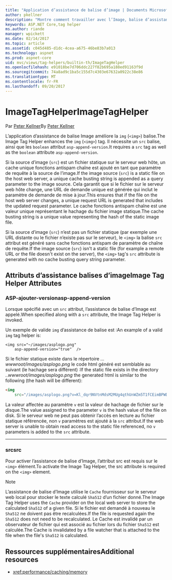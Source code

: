 ```yaml
---
title: "Application d’assistance de balise d’image | Documents Microsoft"
author: pkellner
description: "Montre comment travailler avec l’Image, balise d’assistance"
keywords: ASP.NET Core,tag helper
ms.author: riande
manager: wpickett
ms.date: 02/14/2017
ms.topic: article
ms.assetid: c045d485-d1dc-4cea-a675-46be83b7a013
ms.technology: aspnet
ms.prod: aspnet-core
uid: mvc/views/tag-helpers/builtin-th/ImageTagHelper
ms.openlocfilehash: e91018be7d706ddc227f82b695a188ed91163f9d
ms.sourcegitcommit: 74a8ad9c1ba5c155d7c4303e67632a0922c38e86
ms.translationtype: MT
ms.contentlocale: fr-FR
ms.lasthandoff: 09/20/2017
---
```

# <a name="imagetaghelper"></a><span data-ttu-id="52071-104">ImageTagHelper</span><span class="sxs-lookup"><span data-stu-id="52071-104">ImageTagHelper</span></span>

<span data-ttu-id="52071-105">Par [Peter Kellner](http://peterkellner.net)</span><span class="sxs-lookup"><span data-stu-id="52071-105">By [Peter Kellner](http://peterkellner.net)</span></span> 

<span data-ttu-id="52071-106">L’application d’assistance de balise Image améliore la `img` (`<img>`) balise.</span><span class="sxs-lookup"><span data-stu-id="52071-106">The Image Tag Helper enhances the `img` (`<img>`) tag.</span></span> <span data-ttu-id="52071-107">Il nécessite un `src` balise, ainsi que les `boolean` attribut `asp-append-version`.</span><span class="sxs-lookup"><span data-stu-id="52071-107">It requires a `src` tag as well as the `boolean` attribute `asp-append-version`.</span></span>

<span data-ttu-id="52071-108">Si la source d’image (`src`) est un fichier statique sur le serveur web hôte, un cache unique fonctions antispam chaîne est ajouté en tant que paramètre de requête à la source de l’image.</span><span class="sxs-lookup"><span data-stu-id="52071-108">If the image source (`src`) is a static file on the host web server, a unique cache busting string is appended as a query parameter to the image source.</span></span> <span data-ttu-id="52071-109">Cela garantit que si le fichier sur le serveur web hôte change, une URL de demande unique est générée qui inclut le paramètre de demande de mise à jour.</span><span class="sxs-lookup"><span data-stu-id="52071-109">This ensures that if the file on the host web server changes, a unique request URL is generated that includes the updated request parameter.</span></span> <span data-ttu-id="52071-110">Le cache fonctions antispam chaîne est une valeur unique représentant le hachage du fichier image statique.</span><span class="sxs-lookup"><span data-stu-id="52071-110">The cache busting string is a unique value representing the hash of the static image file.</span></span>

<span data-ttu-id="52071-111">Si la source d’image (`src`) n’est pas un fichier statique (par exemple une URL distante ou le fichier n’existe pas sur le serveur), le `<img>` la balise `src` attribut est généré sans cache fonctions antispam de paramètre de chaîne de requête.</span><span class="sxs-lookup"><span data-stu-id="52071-111">If the image source (`src`) isn't a static file (for example a remote URL or the file doesn't exist on the server), the `<img>` tag's `src` attribute is generated with no cache busting query string parameter.</span></span>

## <a name="image-tag-helper-attributes"></a><span data-ttu-id="52071-112">Attributs d’assistance balises d’image</span><span class="sxs-lookup"><span data-stu-id="52071-112">Image Tag Helper Attributes</span></span>


### <a name="asp-append-version"></a><span data-ttu-id="52071-113">ASP-ajouter-version</span><span class="sxs-lookup"><span data-stu-id="52071-113">asp-append-version</span></span>

<span data-ttu-id="52071-114">Lorsque spécifié avec un `src` attribut, l’assistance de balise d’Image est appelé.</span><span class="sxs-lookup"><span data-stu-id="52071-114">When specified along with a `src` attribute, the Image Tag Helper is invoked.</span></span>

<span data-ttu-id="52071-115">Un exemple de valide `img` d’assistance de balise est :</span><span class="sxs-lookup"><span data-stu-id="52071-115">An example of a valid `img` tag helper is:</span></span>

```cshtml
<img src="~/images/asplogo.png" 
    asp-append-version="true"  />
```

<span data-ttu-id="52071-116">Si le fichier statique existe dans le répertoire *... wwwroot/images/asplogo.png* le code html généré est semblable au suivant (le hachage sera différent) :</span><span class="sxs-lookup"><span data-stu-id="52071-116">If the static file exists in the directory *..wwwroot/images/asplogo.png* the generated html is similar to the following (the hash will be different):</span></span>

```html
<img 
    src="/images/asplogo.png?v=Kl_dqr9NVtnMdsM2MUg4qthUnWZm5T1fCEimBPWDNgM"/>
```

<span data-ttu-id="52071-117">La valeur affectée au paramètre `v` est la valeur de hachage de fichier sur le disque.</span><span class="sxs-lookup"><span data-stu-id="52071-117">The value assigned to the parameter `v` is the hash value of the file on disk.</span></span> <span data-ttu-id="52071-118">Si le serveur web ne peut pas obtenir l’accès en lecture au fichier statique référencée, non `v` paramètres est ajouté à la `src` attribut.</span><span class="sxs-lookup"><span data-stu-id="52071-118">If the web server is unable to obtain read access to the static file referenced,  no `v` parameters is added to the `src` attribute.</span></span>

- - -

### <a name="src"></a><span data-ttu-id="52071-119">src</span><span class="sxs-lookup"><span data-stu-id="52071-119">src</span></span>

<span data-ttu-id="52071-120">Pour activer l’assistance de balise d’Image, l’attribut src est requis sur le `<img>` élément.</span><span class="sxs-lookup"><span data-stu-id="52071-120">To activate the Image Tag Helper, the src attribute is required on the `<img>` element.</span></span> 

> [!NOTE]
> <span data-ttu-id="52071-121">L’assistance de balise d’Image utilise le `Cache` fournisseur sur le serveur web local pour stocker le texte calculé `Sha512` d’un fichier donné.</span><span class="sxs-lookup"><span data-stu-id="52071-121">The Image Tag Helper uses the `Cache` provider on the local web server to store the calculated `Sha512` of a given file.</span></span> <span data-ttu-id="52071-122">Si le fichier est demandé à nouveau le `Sha512` ne doivent pas être recalculées.</span><span class="sxs-lookup"><span data-stu-id="52071-122">If the file is requested again the `Sha512` does not need to be recalculated.</span></span> <span data-ttu-id="52071-123">Le Cache est invalidé par un observateur de fichier qui est associé au fichier lors du fichier `Sha512` est calculée.</span><span class="sxs-lookup"><span data-stu-id="52071-123">The Cache is invalidated by a file watcher that is attached to the file when the file's `Sha512` is calculated.</span></span>

## <a name="additional-resources"></a><span data-ttu-id="52071-124">Ressources supplémentaires</span><span class="sxs-lookup"><span data-stu-id="52071-124">Additional resources</span></span>

* <xref:performance/caching/memory>
